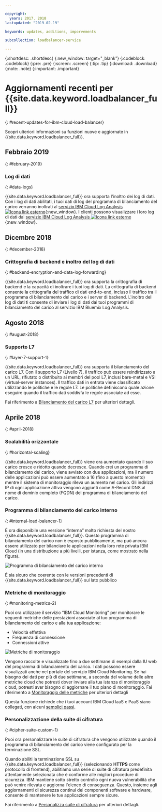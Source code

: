 ```yaml
---

copyright:
  years: 2017, 2018
lastupdated: "2019-02-19"

keywords: updates, additions, imporvements

subcollection: loadbalancer-service

---
```


{:shortdesc: .shortdesc}
{:new_window: target="_blank"}
{:codeblock: .codeblock}
{:pre: .pre}
{:screen: .screen}
{:tip: .tip}
{:download: .download}
{:note: .note}
{:important: .important}

# Aggiornamenti recenti per {{site.data.keyword.loadbalancer_full}}
{: #recent-updates-for-ibm-cloud-load-balancer}

Scopri ulteriori informazioni su funzioni nuove e aggiornate in {{site.data.keyword.loadbalancer_full}}.

## Febbraio 2019
{: #february-2019}

### Log di dati
{: #data-logs}

{{site.data.keyword.loadbalancer_full}} ora supporta l'inoltro dei log di dati. Con i log di dati abilitati, i tuoi dati di log del programma di bilanciamento del carico verranno inoltrati al [servizio IBM Cloud Log Analysis ![Icona link esterno](../../icons/launch-glyph.svg "Icona link esterno")](https://console.bluemix.net/catalog/services/log-analysis){:new_window}. I clienti possono visualizzare i loro log di dati dal [servizio IBM Cloud Log Analysis ![Icona link esterno](../../icons/launch-glyph.svg "Icona link esterno")](https://console.bluemix.net/catalog/services/log-analysis){:new_window}.

## Dicembre 2018
{: #december-2018}

### Crittografia di backend e inoltro del log di dati
{: #backend-encryption-and-data-log-forwarding}

{{site.data.keyword.loadbalancer_full}} ora supporta la crittografia di backend e la capacità di inoltrare i tuoi log di dati. La crittografia di backend consente la crittografia del traffico di dati end-to-end, incluso il traffico tra il programma di bilanciamento del carico e i server di backend. L'inoltro del log di dati ti consente di inviare i log di dati dai tuoi programmi di bilanciamento del carico al servizio IBM Bluemix Log Analysis.

## Agosto 2018
{: #august-2018}

### Supporto L7
{: #layer-7-support-1}

{{site.data.keyword.loadbalancer_full}} ora supporta il bilanciamento del carico L7. Con il supporto L7 (Livello 7), il traffico può essere reindirizzato a un URL, rifiutato o distribuito ai membri del pool L7, inclusi bare-metal e VSI (virtual-server instances). Il traffico dati in entrata viene classificato utilizzando le politiche e le regole L7. Le politiche definiscono quale azione eseguire quando il traffico dati soddisfa le regole associate ad esse.

Fai riferimento a [Bilanciamento del carico L7](/docs/infrastructure/loadbalancer-service?topic=loadbalancer-service-layer-7-load-balancing) per ulteriori dettagli.

## Aprile 2018
{: #april-2018}

### Scalabilità orizzontale
{: #horizontal-scaling}

{{site.data.keyword.loadbalancer_full}} viene ora aumentato quando il suo carico cresce e ridotto quando decresce. Quando crei un programma di bilanciamento del carico, viene avviato con due applicazioni, ma il numero delle applicazioni può essere aumentato a 16 (fino a questo momento) mentre il sistema di monitoraggio rileva un aumento nel carico. Gli indirizzi IP di ogni applicazione attiva vengono aggiunti come A-Record DNS al nome di dominio completo (FQDN) del programma di bilanciamento del carico.

### Programma di bilanciamento del carico interno
{: #internal-load-balancer-1}

È ora disponibile una versione “interna” molto richiesta del nostro {{site.data.keyword.loadbalancer_full}}. Questo programma di bilanciamento del carico non è esposto pubblicamente, ma può ancora essere utilizzato per bilanciare le applicazioni nella loro rete privata IBM Cloud (in una distribuzione a più livelli, per istanza, come mostrato nella figura).

![Programma di bilanciamento del carico interno](./images/InternalLB.png)

È sia sicuro che coerente con le versioni precedenti di {{site.data.keyword.loadbalancer_full}} sul lato pubblico

### Metriche di monitoraggio
{: #monitoring-metrics-2}

Puoi ora utilizzare il servizio “IBM Cloud Monitoring” per monitorare le seguenti metriche delle prestazioni associate al tuo programma di bilanciamento del carico e alla tua applicazione:

* Velocità effettiva
* Frequenza di connessione
* Connessioni attive

![Metriche di monitoraggio](./images/Metrics.png)

Vengono raccolte e visualizzate fino a due settimane di esempi dalla IU web del programma di bilanciamento del carico. I dati possono essere visualizzati anche nel portale del servizio IBM Cloud Monitoring. Se hai bisogno dei dati per più di due settimane, a seconda del volume delle altre metriche cloud che potresti dover inviare alla tua istanza di monitoraggio cloud, potresti aver bisogno di aggiornare il tuo piano di monitoraggio. Fai riferimento a [Monitoraggio delle metriche](/docs/infrastructure/loadbalancer-service?topic=loadbalancer-service-monitoring-metrics-with-ibm-cloud-load-balancer) per ulteriori dettagli

Questa funzione richiede che i tuoi account IBM Cloud IaaS e PaaS siano collegati, con alcuni [semplici passi](/docs/account?topic=account-unifyingaccounts).

### Personalizzazione della suite di cifratura
{: #cipher-suite-custom-1}

Puoi ora personalizzare le suite di cifratura che vengono utilizzate quando il programma di bilanciamento del carico viene configurato per la terminazione SSL.

Quando abiliti la terminazione SSL su {{site.data.keyword.loadbalancer_full}} (selezionando **HTTPS** come protocollo di frontend), abilitiamo una serie di suite di cifratura predefinita attentamente selezionata che è conforme alle migliori procedure di sicurezza. IBM mantiene sotto stretto controllo ogni nuova vulnerabilità che può venire rilevata e aggiorna l'elenco di conseguenza. Questo, insieme agli aggiornamenti di sicurezza continui dei componenti software e hardware, consente di mantenere le tue applicazioni sempre sicure.

Fai riferimento a [Personalizza suite di cifratura](/docs/infrastructure/loadbalancer-service?topic=loadbalancer-service-choosing-a-preferred-cipher-suite-for-your-https-application) per ulteriori dettagli.
